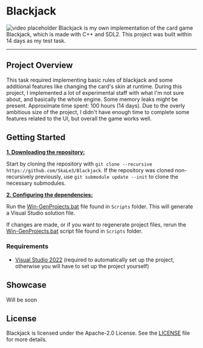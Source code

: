 # Blackjack
![video placeholder]()
Blackjack is my own implementation of the card game Blackjack, which is made with C++ and SDL2. This project was built within 14 days as my test task.
***

## Project Overview
This task required implementing basic rules of blackjack and some additional features like changing the card's skin at runtime.  During this project, I implemented a lot of experimental staff with what I'm not sure about, and basically the whole engine. Some memory leaks might be present. Approximate time spent: 100 hours (14 days). Due to the overly ambitious size of the project, I didn't have enough time to complete some features related to the UI, but overall the game works well.

## Getting Started
<ins>**1. Downloading the repository:**</ins>

Start by cloning the repository with `git clone --recursive https://github.com/SkaLe3/Blackjack`.
If the repository was cloned non-recursively previously, use `git submodule update --init` to clone the necessary submodules.

<ins>**2. Configuring the dependencies:**</ins>

Run the [Win-GenProjects.bat](httpps://github.com/SkaLe3/Blackjack/blob/master/Scripts/Win-GenProjects.bat) file found in `Scripts` folder.
This will generate a Visual Studio solution file.

If changes are made, or if you want to regenerate project files, rerun the [Win-GenProjects.bat](httpps://github.com/SkaLe3/Blackjack/blob/master/Scripts/Win-GenProjects.bat) script file found in `Scripts` folder.

### Requirements
- [Visual Studio 2022](https://visualstudio.com) (required to automatically set up the project, otherwise you will have to set up the project yourself)


## Showcase
Will be soon

## License
Blackjack is licensed under the Apache-2.0 License. See the [LICENSE](https://github.com/SkaLe3/Blackjack/blob/main/LICENSE) file for more details.

